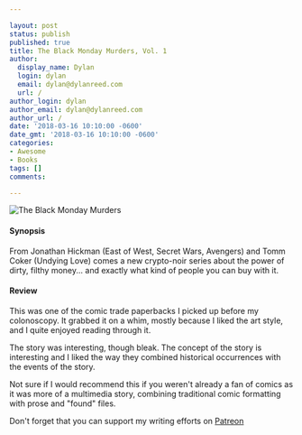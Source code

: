 ```yaml
---

layout: post
status: publish
published: true
title: The Black Monday Murders, Vol. 1
author:
  display_name: Dylan
  login: dylan
  email: dylan@dylanreed.com
  url: /
author_login: dylan
author_email: dylan@dylanreed.com
author_url: /
date: '2018-03-16 10:10:00 -0600'
date_gmt: '2018-03-16 10:10:00 -0600'
categories:
- Awesome
- Books
tags: []
comments:

---
```

![The Black Monday Murders](https://raw.githubusercontent.com/dylanreed/dylan.blog/gh-pages/images/book-review/peace-talks.jpg)

<h4>Synopsis</h4>

From Jonathan Hickman (East of West, Secret Wars, Avengers) and Tomm Coker (Undying Love) comes a new crypto-noir series about the power of dirty, filthy money... and exactly what kind of people you can buy with it.

<h4>Review</h4>

This was one of the comic trade paperbacks I picked up before my colonoscopy. It grabbed it on a whim, mostly because I liked the art style, and I quite enjoyed reading through it. 

The story was interesting, though bleak. The concept of the story is interesting and I liked the way they combined historical occurrences with the events of the story.

Not sure if I would recommend this if you weren't already a fan of comics as it was more of a multimedia story, combining traditional comic formatting with prose and "found" files. 


Don't forget that you can support my writing efforts on [Patreon](https://www.patreon.com/dylanreed)